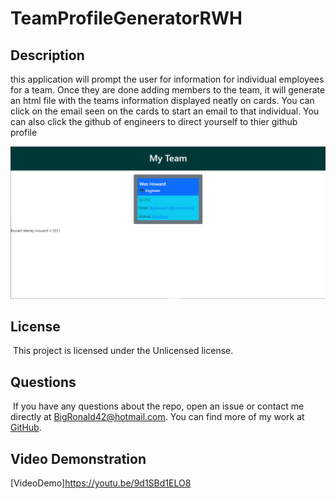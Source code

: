 # TeamProfileGeneratorRWH


## Description

this application will prompt the user for information for individual employees for a team. Once they are done adding members to the team, it will generate an html file with the teams information displayed neatly on cards. You can click on the email seen on the cards to start an email to that individual. You can also click the github of engineers to direct yourself to thier github profile

![myTeam Preview](util\myTeamPic.PNG "This shows a preview of myTeam with example text")

## License
  ​
This project is licensed under the Unlicensed license.
  
## Questions
  ​
If you have any questions about the repo, open an issue or contact me directly at BigRonald42@hotmail.com. You can find more of my work at [GitHub](https://github.com/BiggRonn/).

## Video Demonstration 
[VideoDemo]https://youtu.be/9d1SBd1ELO8
